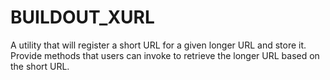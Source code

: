 # BUILDOUT_XURL
A utility that will register a short URL for a given longer URL and store it. Provide methods that users can invoke to retrieve the longer URL based on the short URL.
